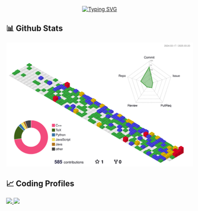 <!--
**wyf0722/wyf0722** is a ✨ _special_ ✨ repository because its `README.md` (this file) appears on your GitHub profile.

Here are some ideas to get you started:

- 🔭 I’m currently working on ...
- 🌱 I’m currently learning ...
- 👯 I’m looking to collaborate on ...
- 🤔 I’m looking for help with ...
- 💬 Ask me about ...
- 📫 How to reach me: ...
- 😄 Pronouns: ...
- ⚡ Fun fact: ...
-->


<p align="center">
  <a href="https://git.io/typing-svg"><img src="https://readme-typing-svg.demolab.com?font=Dancing+Script&weight=700&size=40&pause=1000&color=F7367B&center=true&vCenter=true&width=500&height=100&lines=Hi!+I'm+wyf!;coming+from+Nanjing+University;Back-End+Engineer" alt="Typing SVG" /></a>

</p>

## 📊 Github Stats
![](./profile-3d-contrib/profile-gitblock.svg)


## 📈 Coding Profiles

<span>
<a href="https://leetcode.com/u/biggest_fw/">
<img height="316px" src="https://leetcard.jacoblin.cool/biggest_fw?theme=unicorn&font=Fira%20Code&ext=contest"/>
</a>
<a href="https://leetcode.cn/u/zhangxi-bytedance">
<img height="316px" src="https://leetcard.jacoblin.cool/zhangxi-bytedance?theme=unicorn&font=Fira%20Code&ext=heatmap&site=cn"/>
</a>
</span>

<!--START_SECTION:activity-->
